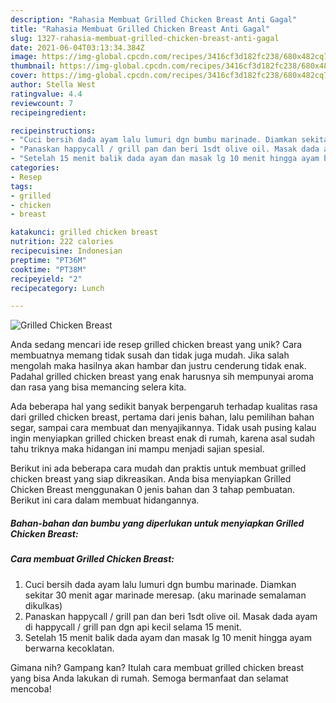 ```yaml
---
description: "Rahasia Membuat Grilled Chicken Breast Anti Gagal"
title: "Rahasia Membuat Grilled Chicken Breast Anti Gagal"
slug: 1327-rahasia-membuat-grilled-chicken-breast-anti-gagal
date: 2021-06-04T03:13:34.384Z
image: https://img-global.cpcdn.com/recipes/3416cf3d182fc238/680x482cq70/grilled-chicken-breast-foto-resep-utama.jpg
thumbnail: https://img-global.cpcdn.com/recipes/3416cf3d182fc238/680x482cq70/grilled-chicken-breast-foto-resep-utama.jpg
cover: https://img-global.cpcdn.com/recipes/3416cf3d182fc238/680x482cq70/grilled-chicken-breast-foto-resep-utama.jpg
author: Stella West
ratingvalue: 4.4
reviewcount: 7
recipeingredient:

recipeinstructions:
- "Cuci bersih dada ayam lalu lumuri dgn bumbu marinade. Diamkan sekitar 30 menit agar marinade meresap. (aku marinade semalaman dikulkas)"
- "Panaskan happycall / grill pan dan beri 1sdt olive oil. Masak dada ayam di happycall / grill pan dgn api kecil selama 15 menit."
- "Setelah 15 menit balik dada ayam dan masak lg 10 menit hingga ayam berwarna kecoklatan."
categories:
- Resep
tags:
- grilled
- chicken
- breast

katakunci: grilled chicken breast 
nutrition: 222 calories
recipecuisine: Indonesian
preptime: "PT36M"
cooktime: "PT38M"
recipeyield: "2"
recipecategory: Lunch

---
```



![Grilled Chicken Breast](https://img-global.cpcdn.com/recipes/3416cf3d182fc238/680x482cq70/grilled-chicken-breast-foto-resep-utama.jpg)

Anda sedang mencari ide resep grilled chicken breast yang unik? Cara membuatnya memang tidak susah dan tidak juga mudah. Jika salah mengolah maka hasilnya akan hambar dan justru cenderung tidak enak. Padahal grilled chicken breast yang enak harusnya sih mempunyai aroma dan rasa yang bisa memancing selera kita.

Ada beberapa hal yang sedikit banyak berpengaruh terhadap kualitas rasa dari grilled chicken breast, pertama dari jenis bahan, lalu pemilihan bahan segar, sampai cara membuat dan menyajikannya. Tidak usah pusing kalau ingin menyiapkan grilled chicken breast enak di rumah, karena asal sudah tahu triknya maka hidangan ini mampu menjadi sajian spesial.




Berikut ini ada beberapa cara mudah dan praktis untuk membuat grilled chicken breast yang siap dikreasikan. Anda bisa menyiapkan Grilled Chicken Breast menggunakan 0 jenis bahan dan 3 tahap pembuatan. Berikut ini cara dalam membuat hidangannya.

<!--inarticleads1-->

##### Bahan-bahan dan bumbu yang diperlukan untuk menyiapkan Grilled Chicken Breast:





<!--inarticleads2-->

##### Cara membuat Grilled Chicken Breast:

1. Cuci bersih dada ayam lalu lumuri dgn bumbu marinade. Diamkan sekitar 30 menit agar marinade meresap. (aku marinade semalaman dikulkas)
1. Panaskan happycall / grill pan dan beri 1sdt olive oil. Masak dada ayam di happycall / grill pan dgn api kecil selama 15 menit.
1. Setelah 15 menit balik dada ayam dan masak lg 10 menit hingga ayam berwarna kecoklatan.




Gimana nih? Gampang kan? Itulah cara membuat grilled chicken breast yang bisa Anda lakukan di rumah. Semoga bermanfaat dan selamat mencoba!

